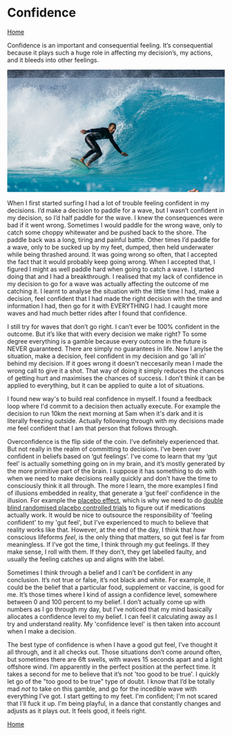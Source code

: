 # Confidence
[Home](../../index.md)

Confidence is an important and consequential feeling. It’s consequential because it plays such a huge role in affecting my decision’s, my actions, and it bleeds into other feelings.

<p align="center">
<img src="surfing.jpg" width="800">
</p>

When I first started surfing I had a lot of trouble feeling confident in my decisions. I’d make a decision to paddle for a wave, but I wasn’t confident in my decision, so I’d half paddle for the wave. I knew the consequences were bad if it went wrong. Sometimes I would paddle for the wrong wave, only to catch some choppy whitewater and be pushed back to the shore. The paddle back was a long, tiring and painful battle. Other times I’d paddle for a wave, only to be sucked up by my feet, dumped, then held underwater while being thrashed around. It was going wrong so often, that I accepted the fact that it would probably keep going wrong. When I accepted that, I figured I might as well paddle hard when going to catch a wave. I started doing that and I had a breakthrough. I realised that my lack of confidence in my decision to go for a wave was actually affecting the outcome of me catching it. I learnt to analyse the situation with the little time I had, make a decision, feel confident that I had made the right decision with the time and information I had, then go for it with EVERYTHING I had. I caught more waves and had much better rides after I found that confidence. 

I still try for waves that don’t go right. I can’t ever be 100% confident in the outcome. But it’s like that with every decision we make right? To some degree everything is a gamble because every outcome in the future is NEVER guaranteed. There are simply no guarantees in life. Now I anylse the situation, make a decision, feel confident in my decision and go ‘all in’ behind my decision. If it goes wrong it doesn't neccesarily mean I made the wrong call to give it a shot. That way of doing it simply reduces the chances of getting hurt and maximises the chances of success. I don’t think it can be applied to everything, but it can be applied to quite a lot of situations.

I found new way's to build real confidence in myself. I found a feedback loop where I'd commit to a decision then actually execute. For example the decision to run 10km the next morning at 5am when it's dark and it is literally freezing outside. Actually following through with my decisions made me feel confident that I am that person that follows through.

Overconfidence is the flip side of the coin. I’ve definitely experienced that. But not really in the realm of committing to decisions. I’ve been over confident in beliefs based on ‘gut feelings’. I’ve come to learn that my ‘gut feel’ is actually something going on in my brain, and it’s mostly generated by the more primitive part of the brain. I suppose it has something to do with when we need to make decisions really quickly and don't have the time to consciously think it all through. The more I learn, the more examples I find of illusions embedded in reality, that generate a ‘gut feel’ confidence in the illusion. For example the [placebo effect](https://en.wikipedia.org/wiki/Placebo), which is why we need to do [double blind randomised placebo controlled trials](https://en.wikipedia.org/wiki/Randomized_controlled_trial) to figure out if medications actually work. It would be nice to outsource the responsibility of 'feeling confident' to my 'gut feel', but I've experienced to much to believe that reality works like that. However, at the end of the day, I think that *how* conscious lifeforms *feel*, is the only thing that matters, so gut feel is far from meaningless. If I’ve got the time, I think through my gut feelings. If they make sense, I roll with them. If they don’t, they get labelled faulty, and usually the feeling catches up and aligns with the label.

Sometimes I think through a belief and I can’t be confident in any conclusion. It’s not true or false, it’s not black and white. For example, it could be the belief that a particular food, supplement or vaccine, is good for me. It’s those times where I kind of assign a confidence level, somewhere between 0 and 100 percent to my belief. I don’t actually come up with numbers as I go through my day, but I’ve noticed that my mind basically allocates a confidence level to my belief. I can feel it calculating away as I try and understand reality. My 'confidence level' is then taken into account when I make a decision.

The best type of confidence is when I have a good gut feel, I’ve thought it all through, and it all checks out. Those situations don’t come around often, but sometimes there are 6ft swells, with waves 15 seconds apart and a light offshore wind. I’m apparently in the perfect position at the perfect time. It takes a second for me to believe that it’s not 'too good to be true'. I quickly let go of the "too good to be true" type of doubt. I know that I’d be totally mad *not* to take on this gamble, and go for the incedible wave with everything I’ve got. I start getting to my feet. I'm confident; I'm not scared that I'll fuck it up. I'm being playful, in a dance that constantly changes and adjusts as it plays out. It feels good, it feels right.

[Home](../../index.md)